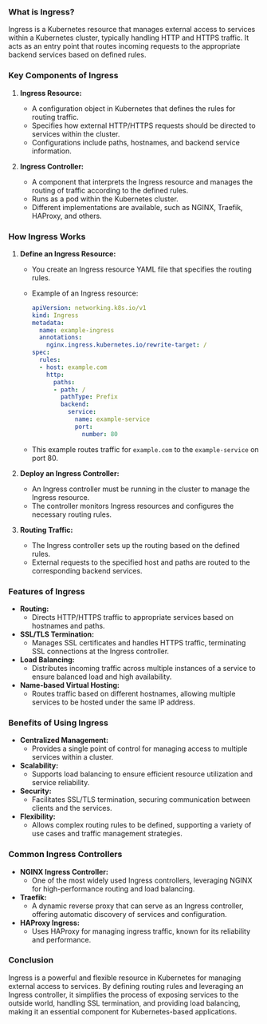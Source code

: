 ### What is Ingress?

Ingress is a Kubernetes resource that manages external access to services within a Kubernetes cluster, typically handling HTTP and HTTPS traffic. It acts as an entry point that routes incoming requests to the appropriate backend services based on defined rules.

### Key Components of Ingress

1. **Ingress Resource:**
   - A configuration object in Kubernetes that defines the rules for routing traffic.
   - Specifies how external HTTP/HTTPS requests should be directed to services within the cluster.
   - Configurations include paths, hostnames, and backend service information.

2. **Ingress Controller:**
   - A component that interprets the Ingress resource and manages the routing of traffic according to the defined rules.
   - Runs as a pod within the Kubernetes cluster.
   - Different implementations are available, such as NGINX, Traefik, HAProxy, and others.

### How Ingress Works

1. **Define an Ingress Resource:**
   - You create an Ingress resource YAML file that specifies the routing rules.
   - Example of an Ingress resource:

     ```yaml
     apiVersion: networking.k8s.io/v1
     kind: Ingress
     metadata:
       name: example-ingress
       annotations:
         nginx.ingress.kubernetes.io/rewrite-target: /
     spec:
       rules:
       - host: example.com
         http:
           paths:
           - path: /
             pathType: Prefix
             backend:
               service:
                 name: example-service
                 port:
                   number: 80
     ```

   - This example routes traffic for `example.com` to the `example-service` on port 80.

2. **Deploy an Ingress Controller:**
   - An Ingress controller must be running in the cluster to manage the Ingress resource.
   - The controller monitors Ingress resources and configures the necessary routing rules.

3. **Routing Traffic:**
   - The Ingress controller sets up the routing based on the defined rules.
   - External requests to the specified host and paths are routed to the corresponding backend services.

### Features of Ingress

- **Routing:**
  - Directs HTTP/HTTPS traffic to appropriate services based on hostnames and paths.
- **SSL/TLS Termination:**
  - Manages SSL certificates and handles HTTPS traffic, terminating SSL connections at the Ingress controller.
- **Load Balancing:**
  - Distributes incoming traffic across multiple instances of a service to ensure balanced load and high availability.
- **Name-based Virtual Hosting:**
  - Routes traffic based on different hostnames, allowing multiple services to be hosted under the same IP address.

### Benefits of Using Ingress

- **Centralized Management:**
  - Provides a single point of control for managing access to multiple services within a cluster.
- **Scalability:**
  - Supports load balancing to ensure efficient resource utilization and service reliability.
- **Security:**
  - Facilitates SSL/TLS termination, securing communication between clients and the services.
- **Flexibility:**
  - Allows complex routing rules to be defined, supporting a variety of use cases and traffic management strategies.

### Common Ingress Controllers

- **NGINX Ingress Controller:**
  - One of the most widely used Ingress controllers, leveraging NGINX for high-performance routing and load balancing.
- **Traefik:**
  - A dynamic reverse proxy that can serve as an Ingress controller, offering automatic discovery of services and configuration.
- **HAProxy Ingress:**
  - Uses HAProxy for managing ingress traffic, known for its reliability and performance.

### Conclusion

Ingress is a powerful and flexible resource in Kubernetes for managing external access to services. By defining routing rules and leveraging an Ingress controller, it simplifies the process of exposing services to the outside world, handling SSL termination, and providing load balancing, making it an essential component for Kubernetes-based applications.